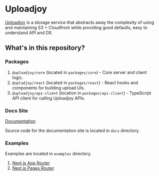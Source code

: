 # Uploadjoy

[Uploadjoy](https://uploadjoy.com) is a storage service that abstracts away the complexity of using and maintaining
S3 + Cloudfront while providing good defaults, easy to understand API and DX.

## What's in this repository?

### Packages

1. `@uploadjoy/core` (located in `packages/core`) - Core server and client logic.
2. `@upladjoy/react` (located in `packages/react`) - React hooks and components for building upload UIs.
3. `@uploadjoy/api-client` (location in `packages/api-client`) - TypeScript API client for calling Uploadjoy APIs.

### Docs Site

[Documentation](https://docs.uploadjoy.com)

Source code for the documentation site is located in `docs` directory.

### Examples

Examples are located in `examples` directory.

1. [Next.js App Router](https://github.com/Uploadjoy/uploadjoy/tree/main/examples/appdir)
2. [Next.js Pages Router](https://github.com/Uploadjoy/uploadjoy/tree/main/examples/pagedir)